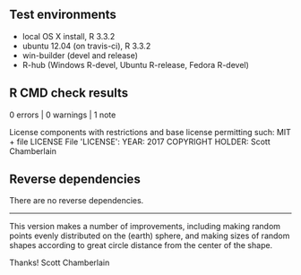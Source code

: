 ## Test environments

* local OS X install, R 3.3.2
* ubuntu 12.04 (on travis-ci), R 3.3.2
* win-builder (devel and release)
* R-hub (Windows R-devel, Ubuntu R-release, Fedora R-devel)

## R CMD check results

0 errors | 0 warnings | 1 note

  License components with restrictions and base license permitting such:
    MIT + file LICENSE
  File 'LICENSE':
    YEAR: 2017
    COPYRIGHT HOLDER: Scott Chamberlain

## Reverse dependencies

There are no reverse dependencies.

---

This version makes a number of improvements, including making random points
evenly distributed on the (earth) sphere, and making sizes of random shapes 
according to great circle distance from the center of the shape.

Thanks!
Scott Chamberlain
